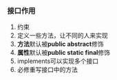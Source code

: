 ### 接口作用

1. 约束
2. 定义一些方法，让不同的人来实现
3. **方法**默认被**public abstract**修饰
4.  **属性**默认被**public static final**修饰
5. implements可以实现多个接口
6. 必修重写接口中的方法